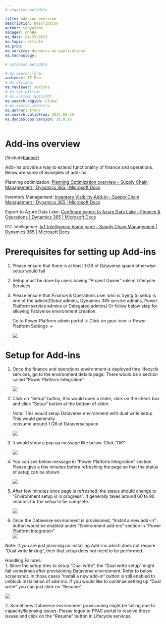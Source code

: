 ```yaml
---
# required metadata

title: Add-ins overview
description: Description
author: tonyafehr
manager: AnnBe
ms.date: 01/25/2021
ms.topic: article
ms.prod:
ms.service: dynamics-ax-applications
ms.technology: 

# optional metadata

# ms.search.form:
audience: IT Pro
# ms.devlang: 
ms.reviewer: sericks
# ms.tgt_pltfrm: 
# ms.custom: NotInTOC
ms.search.region: Global
# ms.search.industry:
ms.author: tfehr
ms.search.validFrom: 2021-02-28
ms.dyn365.ops.version: 10.0.16
---
```


# Add-ins overview

[!include[banner](../includes/banner.md)]

Add-ins provide a way to extend functionality of finance and operations. Below
are some of examples of add-ins.

Planning optimization: [Planning Optimization overview - Supply Chain Management
\| Dynamics 365 \| Microsoft
Docs](https://docs.microsoft.com/en-us/dynamics365/supply-chain/master-planning/planning-optimization/planning-optimization-overview)

Inventory Management: [Inventory Visibility Add-in - Supply Chain Management \|
Dynamics 365 \| Microsoft
Docs](https://docs.microsoft.com/en-us/dynamics365/supply-chain/inventory/inventory-visibility)

Export to Azure Data Lake: [Configure export to Azure Data Lake - Finance &
Operations \| Dynamics 365 \| Microsoft
Docs](https://docs.microsoft.com/en-us/dynamics365/fin-ops-core/dev-itpro/data-entities/configure-export-data-lake)

IOT Intelligence: [IoT Intelligence home page - Supply Chain Management \|
Dynamics 365 \| Microsoft
Docs](https://docs.microsoft.com/en-us/dynamics365/supply-chain/iot/iot-intelligence-home-page)

# 

# Prerequisites for setting up Add-ins

1.  Please ensure that there is at least 1 GB of Dataverse space otherwise setup
    would fail

2.  Setup must be done by users having “Project Owner” role in Lifecycle
    Services.

3.  Please ensure that Finance & Operations user who is trying to setup is one
    of the admin(Global admins, Dynamics 365 service admins, Power Platform
    service admins or Delegated admins) Or follow below step for allowing
    Fataverse environment creation.

    Go to Power Platform admin portal -\> Click on gear icon -\> Power Platform
    Settings -\>

    ![](media/c4f534080246691fb6d2492d5b720ed6.png)

# Setup for Add-ins

1.  Once the finance and operations environment is deployed thru lifecycle
    services, go to the environment details page. There would be a section
    called “Power Platform Integration”

    ![](media/d5faf02c8e6178282a7048b34eb6c68e.png)

2.  Click on “Setup” button, this would open a slider, click on the check box
    and click “Setup” button at the bottom of slider.

    Note: This would setup Dataverse environment with dual write setup. This
    would generally  
    consume around 1 GB of Dataverse space  
    
    ![](media/eca00435b0b4d10da2f09ecbb6e35fdc.png)

3.  It would show a pop up message like below. Click “OK”

    ![](media/b966f146466402cca93e7b3805e5f47a.png)

1.  You can see below message in “Power Platform Integration” section. Please
    give a few minutes before refreshing the page so that the status of setup
    can be shown.

    ![](media/39e6f8080e4caef11a952dd454cadb03.png)

2.  After few minutes once page is refreshed, the status should change to
    “Environment setup is in progress”. It generally takes around 60 to 90
    minutes for the setup to be complete.   
    
    ![](media/ea010be87dd534681b7f91203f8ae850.png)

3.  Once the Dataverse environment is provisioned, “Install a new add-in” button
    would be enabled under “Environment add-ins” section in “Power Platform
    Integration”  
    ![](media/c5a4117ef8a77110685537f4a62b0771.png)

Note: If you are just planning on installing Add-ins which does not require
“Dual write linking”, then that setup does not need to be performed.

Handling Failures:  
1\. Since the setup tries to setup “Dual write”, the “Dual write setup” might
fail sometimes after provisioning Dataverse environment. Refer to below
screenshot. In those cases “Install a new add-in” button is still enabled to
unblock installation of add-ins. If you would like to continue setting up “Dual
write” you can just click on “Resume”

![](media/d93a025d176d8fde5d207705f79c44f4.png)

2\. Sometimes Dataverse environment provisioning might be failing due to
capacity/licensing issues. Please logon to PPAC portal to resolve those issues
and click on the “Resume” button in Lifecycle services.


